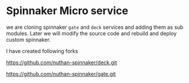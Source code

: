 # Spinnaker Micro service

we are cloning spinnaker `gate` and `deck` services and adding them as sub modules. Later we will modify the source code and rebuild and deploy custom spinnaker.

I have created following forks

https://github.com/nuthan-spinnaker/deck.git

https://github.com/nuthan-spinnaker/gate.git

